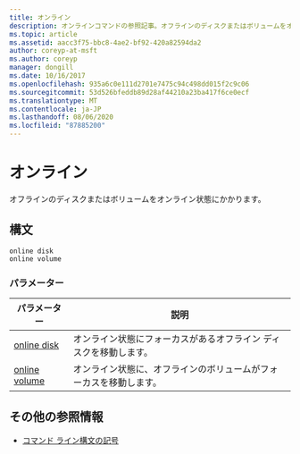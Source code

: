 ```yaml
---
title: オンライン
description: オンラインコマンドの参照記事。オフラインのディスクまたはボリュームをオンライン状態にします。
ms.topic: article
ms.assetid: aacc3f75-bbc8-4ae2-bf92-420a82594da2
author: coreyp-at-msft
ms.author: coreyp
manager: dongill
ms.date: 10/16/2017
ms.openlocfilehash: 935a6c0e111d2701e7475c94c498dd015f2c9c06
ms.sourcegitcommit: 53d526bfeddb89d28af44210a23ba417f6ce0ecf
ms.translationtype: MT
ms.contentlocale: ja-JP
ms.lasthandoff: 08/06/2020
ms.locfileid: "87885200"
---
```

# <a name="online"></a>オンライン

オフラインのディスクまたはボリュームをオンライン状態にかかります。

## <a name="syntax"></a>構文

```
online disk
online volume
```

### <a name="parameters"></a>パラメーター

| パラメーター | 説明 |
|--|--|
| [online disk](online-disk.md) | オンライン状態にフォーカスがあるオフライン ディスクを移動します。 |
| [online volume](online-volume.md) | オンライン状態に、オフラインのボリュームがフォーカスを移動します。 |

## <a name="additional-references"></a>その他の参照情報

- [コマンド ライン構文の記号](command-line-syntax-key.md)
